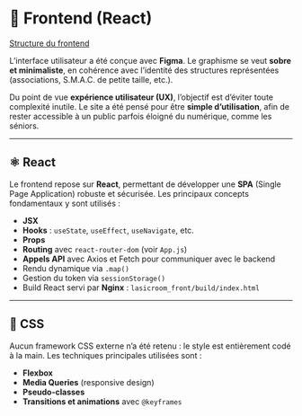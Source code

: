 # 🎨 Frontend (React)

[Structure du frontend](./structure_frontend.md)

L’interface utilisateur a été conçue avec **Figma**.
Le graphisme se veut **sobre et minimaliste**, en cohérence avec l’identité des structures représentées (associations, S.M.A.C. de petite taille, etc.).

Du point de vue **expérience utilisateur (UX)**, l’objectif est d’éviter toute complexité inutile.
Le site a été pensé pour être **simple d’utilisation**, afin de rester accessible à un public parfois éloigné du numérique, comme les séniors.

---

## ⚛️ React

Le frontend repose sur **React**, permettant de développer une **SPA** (Single Page Application) robuste et sécurisée.
Les principaux concepts fondamentaux y sont utilisés :

* **JSX**
* **Hooks** : `useState`, `useEffect`, `useNavigate`, etc.
* **Props**
* **Routing** avec `react-router-dom` (voir `App.js`)
* **Appels API** avec Axios et Fetch pour communiquer avec le backend
* Rendu dynamique via `.map()`
* Gestion du token via `sessionStorage()`
* Build React servi par **Nginx** : `lasicroom_front/build/index.html`

---

## 🎨 CSS

Aucun framework CSS externe n’a été retenu : le style est entièrement codé à la main.
Les techniques principales utilisées sont :

* **Flexbox**
* **Media Queries** (responsive design)
* **Pseudo-classes**
* **Transitions et animations** avec `@keyframes`

